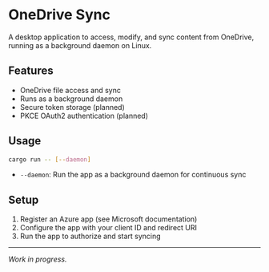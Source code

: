 # OneDrive Sync

A desktop application to access, modify, and sync content from OneDrive, running as a background daemon on Linux.

## Features
- OneDrive file access and sync
- Runs as a background daemon
- Secure token storage (planned)
- PKCE OAuth2 authentication (planned)

## Usage

```sh
cargo run -- [--daemon]
```

- `--daemon`: Run the app as a background daemon for continuous sync

## Setup
1. Register an Azure app (see Microsoft documentation)
2. Configure the app with your client ID and redirect URI
3. Run the app to authorize and start syncing

---

*Work in progress.*

